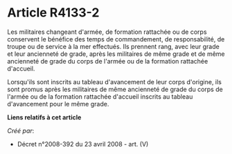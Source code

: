 # Article R4133-2

Les militaires changeant d'armée, de formation rattachée ou de corps conservent le bénéfice des temps de commandement, de
responsabilité, de troupe ou de service à la mer effectués. Ils prennent rang, avec leur grade et leur ancienneté de grade,
après les militaires de même grade et de même ancienneté de grade du corps de l'armée ou de la formation rattachée d'accueil.

Lorsqu'ils sont inscrits au tableau d'avancement de leur corps d'origine, ils sont promus après les militaires de même
ancienneté de grade du corps de l'armée ou de la formation rattachée d'accueil inscrits au tableau d'avancement pour le même
grade.

**Liens relatifs à cet article**

_Créé par_:

  - Décret n°2008-392 du 23 avril 2008 - art. (V)
